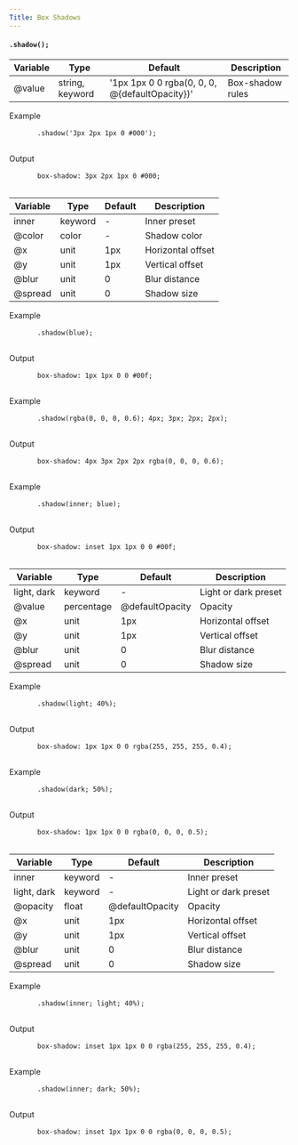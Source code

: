 ```yaml
---
Title: Box Shadows
---
```


#### `.shadow();`

<table class="doc-table">
  <thead>
    <tr>
      <th>Variable</th>
      <th>Type</th>
      <th>Default</th>
      <th>Description</th>
    </tr>
  </thead>
  <tbody>
    <tr>
      <td>@value</td>
      <td>string, keyword</td>
      <td>'1px 1px 0 0 rgba(0, 0, 0, @{defaultOpacity})'</td>
      <td>Box-shadow rules</td>
    </tr>
  </tbody>
</table>

<div class="example-output">
  <div class="example-output__block">
    <div class="example-output__heading">Example</div>
    <pre class="language-less">
      <code>.shadow('3px 2px 1px 0 #000');</code>
    </pre>
  </div>
  <div class="example-output__block">
    <div class="example-output__heading">Output</div>
    <pre class="language-css">
      <code>box-shadow: 3px 2px 1px 0 #000;</code>
    </pre>
  </div>
</div>

<table class="doc-table">
  <thead>
    <tr>
      <th>Variable</th>
      <th>Type</th>
      <th>Default</th>
      <th>Description</th>
    </tr>
  </thead>
  <tbody>
    <tr>
      <td>inner</td>
      <td>keyword</td>
      <td>-</td>
      <td>Inner preset</td>
    </tr>
    <tr>
      <td>@color</td>
      <td>color</td>
      <td>-</td>
      <td>Shadow color</td>
    </tr>
    <tr>
      <td>@x</td>
      <td>unit</td>
      <td>1px</td>
      <td>Horizontal offset</td>
    </tr>
    <tr>
      <td>@y</td>
      <td>unit</td>
      <td>1px</td>
      <td>Vertical offset</td>
    </tr>
    <tr>
      <td>@blur</td>
      <td>unit</td>
      <td>0</td>
      <td>Blur distance</td>
    </tr>
    <tr>
      <td>@spread</td>
      <td>unit</td>
      <td>0</td>
      <td>Shadow size</td>
    </tr>
  </tbody>
</table>

<div class="example-output">
  <div class="example-output__block">
    <div class="example-output__heading">Example</div>
    <pre class="language-less">
      <code>.shadow(blue);</code>
    </pre>
  </div>
  <div class="example-output__block">
    <div class="example-output__heading">Output</div>
    <pre class="language-css">
      <code>box-shadow: 1px 1px 0 0 #00f;</code>
    </pre>
  </div>
  <div class="example-output__block">
    <div class="example-output__heading">Example</div>
    <pre class="language-less">
      <code>.shadow(rgba(0, 0, 0, 0.6); 4px; 3px; 2px; 2px);</code>
    </pre>
  </div>
  <div class="example-output__block">
    <div class="example-output__heading">Output</div>
    <pre class="language-css">
      <code>box-shadow: 4px 3px 2px 2px rgba(0, 0, 0, 0.6);</code>
    </pre>
  </div>
  <div class="example-output__block">
    <div class="example-output__heading">Example</div>
    <pre class="language-less">
      <code>.shadow(inner; blue);</code>
    </pre>
  </div>
  <div class="example-output__block">
    <div class="example-output__heading">Output</div>
    <pre class="language-css">
      <code>box-shadow: inset 1px 1px 0 0 #00f;</code>
    </pre>
  </div>
</div>

<table class="doc-table">
  <thead>
    <tr>
      <th>Variable</th>
      <th>Type</th>
      <th>Default</th>
      <th>Description</th>
    </tr>
  </thead>
  <tbody>
    <tr>
      <td>light, dark</td>
      <td>keyword</td>
      <td>-</td>
      <td>  Light or dark preset</td>
    </tr>
    <tr>
      <td>@value</td>
      <td>percentage</td>
      <td>@defaultOpacity</td>
      <td>Opacity</td>
    </tr>
    <tr>
      <td>@x</td>
      <td>unit</td>
      <td>1px</td>
      <td>Horizontal offset</td>
    </tr>
    <tr>
      <td>@y</td>
      <td>unit</td>
      <td>1px</td>
      <td>Vertical offset</td>
    </tr>
    <tr>
      <td>@blur</td>
      <td>unit</td>
      <td>0</td>
      <td>Blur distance</td>
    </tr>
    <tr>
      <td>@spread</td>
      <td>unit</td>
      <td>0</td>
      <td>Shadow size</td>
    </tr>
  </tbody>
</table>

<div class="example-output">
  <div class="example-output__block">
    <div class="example-output__heading">Example</div>
    <pre class="language-less">
      <code>.shadow(light; 40%);</code>
    </pre>
  </div>
  <div class="example-output__block">
    <div class="example-output__heading">Output</div>
    <pre class="language-css">
      <code>box-shadow: 1px 1px 0 0 rgba(255, 255, 255, 0.4);</code>
    </pre>
  </div>
  <div class="example-output__block">
    <div class="example-output__heading">Example</div>
    <pre class="language-less">
      <code>.shadow(dark; 50%);</code>
    </pre>
  </div>
  <div class="example-output__block">
    <div class="example-output__heading">Output</div>
    <pre class="language-css">
      <code>box-shadow: 1px 1px 0 0 rgba(0, 0, 0, 0.5);</code>
    </pre>
  </div>
</div>

<table class="doc-table">
  <thead>
    <tr>
      <th>Variable</th>
      <th>Type</th>
      <th>Default</th>
      <th>Description</th>
    </tr>
  </thead>
  <tbody>
    <tr>
      <td>inner</td>
      <td>keyword</td>
      <td>-</td>
      <td>Inner preset</td>
    </tr>
    <tr>
      <td>light, dark</td>
      <td>keyword</td>
      <td>-</td>
      <td>Light or dark preset</td>
    </tr>
    <tr>
      <td>@opacity</td>
      <td>float</td>
      <td>@defaultOpacity</td>
      <td>Opacity</td>
    </tr>
    <tr>
      <td>@x</td>
      <td>unit</td>
      <td>1px</td>
      <td>Horizontal offset</td>
    </tr>
    <tr>
      <td>@y</td>
      <td>unit</td>
      <td>1px</td>
      <td>Vertical offset</td>
    </tr>
    <tr>
      <td>@blur</td>
      <td>unit</td>
      <td>0</td>
      <td>Blur distance</td>
    </tr>
    <tr>
      <td>@spread</td>
      <td>unit</td>
      <td>0</td>
      <td>Shadow size</td>
    </tr>
  </tbody>
</table>

<div class="example-output">
  <div class="example-output__block">
    <div class="example-output__heading">Example</div>
    <pre class="language-less">
      <code>.shadow(inner; light; 40%);</code>
    </pre>
  </div>
  <div class="example-output__block">
    <div class="example-output__heading">Output</div>
    <pre class="language-css">
      <code>box-shadow: inset 1px 1px 0 0 rgba(255, 255, 255, 0.4);</code>
    </pre>
  </div>
  <div class="example-output__block">
    <div class="example-output__heading">Example</div>
    <pre class="language-less">
      <code>.shadow(inner; dark; 50%);</code>
    </pre>
  </div>
  <div class="example-output__block">
    <div class="example-output__heading">Output</div>
    <pre class="language-css">
      <code>box-shadow: inset 1px 1px 0 0 rgba(0, 0, 0, 0.5);</code>
    </pre>
  </div>
</div>
